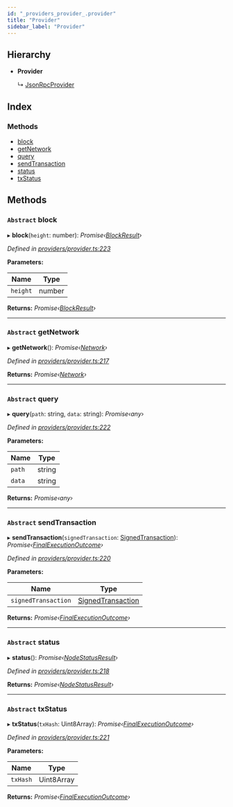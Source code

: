 ```yaml
---
id: "_providers_provider_.provider"
title: "Provider"
sidebar_label: "Provider"
---
```


## Hierarchy

* **Provider**

  ↳ [JsonRpcProvider](_providers_json_rpc_provider_.jsonrpcprovider.md)

## Index

### Methods

* [block](_providers_provider_.provider.md#abstract-block)
* [getNetwork](_providers_provider_.provider.md#abstract-getnetwork)
* [query](_providers_provider_.provider.md#abstract-query)
* [sendTransaction](_providers_provider_.provider.md#abstract-sendtransaction)
* [status](_providers_provider_.provider.md#abstract-status)
* [txStatus](_providers_provider_.provider.md#abstract-txstatus)

## Methods

### `Abstract` block

▸ **block**(`height`: number): *Promise‹[BlockResult](../interfaces/_providers_provider_.blockresult.md)›*

*Defined in [providers/provider.ts:223](https://github.com/nearprotocol/nearlib/blob/bae5ebc/src.ts/providers/provider.ts#L223)*

**Parameters:**

Name | Type |
------ | ------ |
`height` | number |

**Returns:** *Promise‹[BlockResult](../interfaces/_providers_provider_.blockresult.md)›*

___

### `Abstract` getNetwork

▸ **getNetwork**(): *Promise‹[Network](../interfaces/_utils_network_.network.md)›*

*Defined in [providers/provider.ts:217](https://github.com/nearprotocol/nearlib/blob/bae5ebc/src.ts/providers/provider.ts#L217)*

**Returns:** *Promise‹[Network](../interfaces/_utils_network_.network.md)›*

___

### `Abstract` query

▸ **query**(`path`: string, `data`: string): *Promise‹any›*

*Defined in [providers/provider.ts:222](https://github.com/nearprotocol/nearlib/blob/bae5ebc/src.ts/providers/provider.ts#L222)*

**Parameters:**

Name | Type |
------ | ------ |
`path` | string |
`data` | string |

**Returns:** *Promise‹any›*

___

### `Abstract` sendTransaction

▸ **sendTransaction**(`signedTransaction`: [SignedTransaction](_transaction_.signedtransaction.md)): *Promise‹[FinalExecutionOutcome](../interfaces/_providers_provider_.finalexecutionoutcome.md)›*

*Defined in [providers/provider.ts:220](https://github.com/nearprotocol/nearlib/blob/bae5ebc/src.ts/providers/provider.ts#L220)*

**Parameters:**

Name | Type |
------ | ------ |
`signedTransaction` | [SignedTransaction](_transaction_.signedtransaction.md) |

**Returns:** *Promise‹[FinalExecutionOutcome](../interfaces/_providers_provider_.finalexecutionoutcome.md)›*

___

### `Abstract` status

▸ **status**(): *Promise‹[NodeStatusResult](../interfaces/_providers_provider_.nodestatusresult.md)›*

*Defined in [providers/provider.ts:218](https://github.com/nearprotocol/nearlib/blob/bae5ebc/src.ts/providers/provider.ts#L218)*

**Returns:** *Promise‹[NodeStatusResult](../interfaces/_providers_provider_.nodestatusresult.md)›*

___

### `Abstract` txStatus

▸ **txStatus**(`txHash`: Uint8Array): *Promise‹[FinalExecutionOutcome](../interfaces/_providers_provider_.finalexecutionoutcome.md)›*

*Defined in [providers/provider.ts:221](https://github.com/nearprotocol/nearlib/blob/bae5ebc/src.ts/providers/provider.ts#L221)*

**Parameters:**

Name | Type |
------ | ------ |
`txHash` | Uint8Array |

**Returns:** *Promise‹[FinalExecutionOutcome](../interfaces/_providers_provider_.finalexecutionoutcome.md)›*

